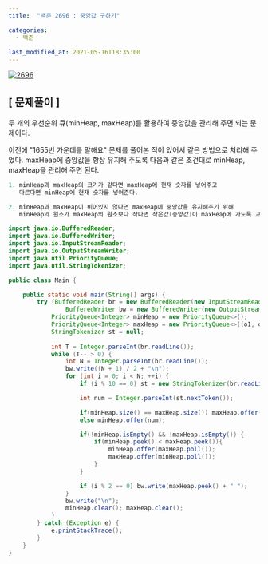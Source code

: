 ```yaml
---
title:  "백준 2696 : 중앙값 구하기"

categories:
  - 백준
  
last_modified_at: 2021-05-16T18:35:00
---
```


[![2696](https://user-images.githubusercontent.com/53072057/118385064-b2e12e80-b646-11eb-84bf-dd9b5d9dc4ff.JPG)](https://www.acmicpc.net/problem/2696)  

<h2>[ 문제풀이 ]</h2>  
두 개의 우선순위 큐(minHeap, maxHeap)를 활용하여 중앙값을 관리해 주면 되는 문제이다.  

이전에 "1655번 가운데를 말해요" 문제를 풀어본 적이 있어서 같은 방법으로 처리해 주었다. maxHeap에 중앙값을 항상 유지해 주도록 다음과 같은 조건대로 minHeap, maxHeap을 관리해 주면 된다.  

```java
1. minHeap과 maxHeap의 크기가 같다면 maxHeap에 현재 숫자를 넣어주고
   다르다면 minHeap에 현재 숫자를 넣어준다.

2. minHeap과 maxHeap이 비어있지 않다면 maxHeap에 중앙값을 유지해주기 위해
   minHeap의 원소가 maxHeap의 원소보다 작다면 작은값(중앙값)이 maxHeap에 가도록 교체해준다.
```


```java
import java.io.BufferedReader;
import java.io.BufferedWriter;
import java.io.InputStreamReader;
import java.io.OutputStreamWriter;
import java.util.PriorityQueue;
import java.util.StringTokenizer;

public class Main {

	public static void main(String[] args) {
		try (BufferedReader br = new BufferedReader(new InputStreamReader(System.in));
				BufferedWriter bw = new BufferedWriter(new OutputStreamWriter(System.out))){
			PriorityQueue<Integer> minHeap = new PriorityQueue<>();
			PriorityQueue<Integer> maxHeap = new PriorityQueue<>((o1, o2) -> o2 - o1);
			StringTokenizer st = null;
			
			int T = Integer.parseInt(br.readLine());
			while (T-- > 0) {
				int N = Integer.parseInt(br.readLine());
				bw.write((N + 1) / 2 + "\n");
				for (int i = 0; i < N; ++i) {
					if (i % 10 == 0) st = new StringTokenizer(br.readLine());

					int num = Integer.parseInt(st.nextToken());

					if(minHeap.size() == maxHeap.size()) maxHeap.offer(num);
					else minHeap.offer(num);

					if(!minHeap.isEmpty() && !maxHeap.isEmpty()) {
						if(minHeap.peek() < maxHeap.peek()){
							minHeap.offer(maxHeap.poll());
							maxHeap.offer(minHeap.poll());
						}
					}

					if (i % 2 == 0) bw.write(maxHeap.peek() + " ");
				}
				bw.write("\n");
				minHeap.clear(); maxHeap.clear();
			}
		} catch (Exception e) {
			e.printStackTrace();
		}
	}
}
```
